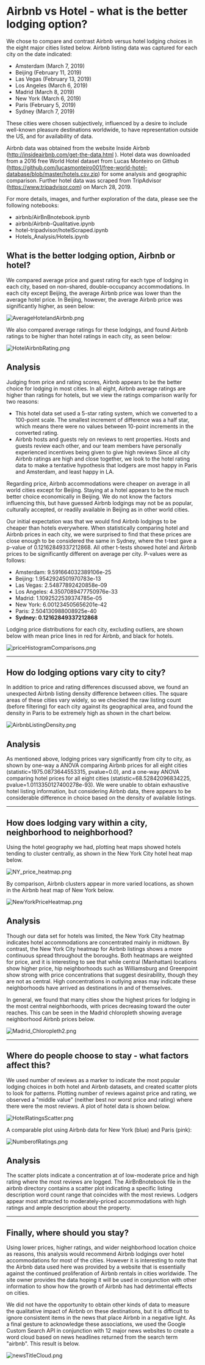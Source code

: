 # Airbnb vs Hotel - what is the better lodging option?

We chose to compare and contrast Airbnb versus hotel lodging choices in the eight major cities listed below. Airbnb listing data was captured for each city on the date indicated:
* Amsterdam (March 7, 2019)
* Beijing (February 11, 2019)
* Las Vegas (February 13, 2019)
* Los Angeles (March 6, 2019)
* Madrid (March 8, 2019)
* New York (March 6, 2019)
* Paris (February 5, 2019)
* Sydney (March 7, 2019)

These cities were chosen subjectively, influenced by a desire to include well-known pleasure destinations worldwide, to have representation outside the US, and for availability of data. 

Airbnb data was obtained from the website Inside Airbnb (http://insideairbnb.com/get-the-data.html ). Hotel data was downloaded from a 2016 free World Hotel dataset from Lucas Monteiro on Github (https://github.com/lucasmonteiro001/free-world-hotel-database/blob/master/hotels.csv.zip) for some analysis and geographic comparison. Further hotel data was scraped from TripAdvisor (https://www.tripadvisor.com) on March 28, 2019.

For more details, images, and further exploration of the data, please see the following notebooks:

* airbnb/AirBnBnotebook.ipynb
* airbnb/Airbnb-Qualitative.ipynb
* hotel-tripadvisor/hotelScraped.ipynb
* Hotels_Analysis/Hotels.ipynb

## What is the better lodging option, Airbnb or hotel? 

We compared average price and guest rating for each type of lodging in each city, based on non-shared, double-occupancy accommodations. In each city except Beijing, the average Airbnb price was lower than the average hotel price. In Beijing, however, the average Airbnb price was significantly higher, as seen below:

![AverageHotelandAirbnb.png](hotel-tripadvisor/saveImages/AverageHotelandAirbnb.png)

We also compared average ratings for these lodgings, and found Airbnb ratings to be higher than hotel ratings in each city, as seen below:

![HotelAirbnbRating.png](hotel-tripadvisor/saveImages/HotelAirbnbRating.png)

## Analysis

Judging from price and rating scores, Airbnb appears to be the better choice for lodging in most cities. In all eight, Airbnb average ratings are higher than ratings for hotels, but we view the ratings comparison warily for two reasons:
* This hotel data set used a 5-star rating system, which we converted to a 100-point scale. The smallest increment of difference was a half star, which means there were no values between 10-point increments in the converted rating.
* Airbnb hosts and guests rely on reviews to rent properties. Hosts and guests review each other, and our team members have personally experienced incentives being given to give high reviews
Since all city Airbnb ratings are high and close together, we look to the hotel rating data to make a tentative hypothesis that lodgers are most happy in Paris and Amsterdam, and least happy in LA.

Regarding price, Airbnb accommodations were cheaper on average in all world cities except for Beijing. Staying at a hotel appears to be the much better choice economically in Beijing. We do not know the factors influencing this, but have guessed Airbnb lodgings may not be as popular, culturally accepted, or readily available in Beijing as in other world cities.

Our initial expectation was that we would find Airbnb lodgings to be cheaper than hotels everywhere. When statistically comparing hotel and Airbnb prices in each city, we were surprised to find that these prices are close enough to be considered the same in Sydney, where the t-test gave a p-value of  0.12162849337212868. All other t-tests showed hotel and Airbnb prices to be significantly different on average per city. P-values were as follows:
* Amsterdam: 9.591664032389106e-25
* Beijing: 1.9542924501970783e-13
* Las Vegas: 2.54877892420858e-09
* Los Angeles: 4.3507089477750976e-33
* Madrid: 1.1092522539374785e-05
* New York: 6.001234505656201e-42
* Paris: 2.504130988008925e-40
* **Sydney: 0.12162849337212868**

Lodging price distributions for each city, excluding outliers, are shown below with mean price lines in red for Airbnb, and black for hotels.

![priceHistogramComparisons.png](hotel-tripadvisor/saveImages/priceHistogramComparisons.png)

----

## How do lodging options vary city to city? 

In addition to price and rating differences discussed above, we found an unexpected Airbnb listing density difference between cities. The square areas of these cities vary widely, so we checked the raw listing count (before filtering) for each city against its geographical area, and found the density in Paris to be extremely high as shown in the chart below.

![AirbnbListingDensity.png](airbnb/saveImages/AirbnbListingDensity.png)

## Analysis

As mentioned above, lodging prices vary significantly from city to city, as shown by one-way a ANOVA comparing Airbnb prices for all eight cities (statistic=1975.0873644553315, pvalue=0.0), and a one-way ANOVA comparing hotel prices for all eight cities (statistic=68.52842096834225, pvalue=1.0113350127400278e-93). We were unable to obtain exhaustive hotel listing information, but considering Airbnb data, there appears to be considerable difference in choice based on the density of available listings.

----

## How does lodging vary within a city, neighborhood to neighborhood?

Using the hotel geography we had, plotting heat maps showed hotels tending to cluster centrally, as shown in the New York City hotel heat map below.

![NY_price_heatmap.png](Hotels_Analysis/Images/NY_price_heatmap.png)

By comparison, Airbnb clusters appear in more varied locations, as shown in the Airbnb heat map of New York below.

![NewYorkPriceHeatmap.png](airbnb/saveImages/NewYorkPriceHeatmap.png)

## Analysis

Though our data set for hotels was limited, the New York City heatmap indicates hotel accommodations are concentrated mainly in midtown. By contrast, the New York City heatmap for Airbnb listings shows a more continuous spread throughout the boroughs. Both heatmaps are weighted for price, and it is interesting to see that while central (Manhattan) locations show  higher price, hip neighborhoods such as Williamsburg and Greenpoint show strong with price concentrations that suggest desirability, though they are not as central. High concentrations in outlying areas may indicate these neighborhoods have arrived as destinations in and of themselves.

In general, we found that many cities show the highest prices for lodging in the most central neighborhoods, with prices decreasing toward the outer reaches. This can be seen in the Madrid chloropleth showing average neighborhood Airbnb prices below.

![Madrid_Chloropleth2.png](airbnb/saveImages/Madrid_Chloropleth2.png)

----

## Where do people choose to stay - what factors affect this?

We used number of reviews as a marker to indicate the most popular lodging choices in both hotel and Airbnb datasets, and created scatter plots to look for patterns. Plotting number of reviews against price and rating, we observed a "middle value" (neither best nor worst price and rating) where there were the most reviews. A plot of hotel data is shown below.

![HotelRatingsScatter.png](hotel-tripadvisor/saveImages/HotelRatingsScatter.png)

A comparable plot using Airbnb data for New York (blue) and Paris (pink):

![NumberofRatings.png](airbnb/saveImages/NumberofRatings.png)

## Analysis

The scatter plots indicate a concentration at of low-moderate price and high rating where the most reviews are logged. The AirBnBnotebook file in the airbnb directory contains a scatter plot indicating a specific listing description word count range that coincides with the most reviews. Lodgers appear most attracted to moderately-priced accommodations with high ratings and ample description about the property.

----

## Finally, where should you stay?

Using lower prices, higher ratings, and wider neighborhood location choice as reasons, this analysis would recommend Airbnb lodgings over hotel accommodations for most of the cities. However it is interesting to note that the Airbnb data used here was provided by a website that is essentially against the continued proliferation of Airbnb rentals in cities worldwide.  The site owner provides the data hoping it will be used in conjunction with other information to show how the growth of Airbnb has had detrimental effects on cities.

We did not have the opportunity to obtain other kinds of data to measure the qualitative impact of Airbnb on these destinations, but it is difficult to ignore consistent items in the news that place Airbnb in a negative light. As a final gesture to acknowledge these associations, we used the Google Custom Search API in conjunction with 12 major news websites to create a word cloud based on news headlines returned from the search term "airbnb". This result is below.

![newsTitleCloud.png](airbnb/saveImages/newsTitleCloud.png)


